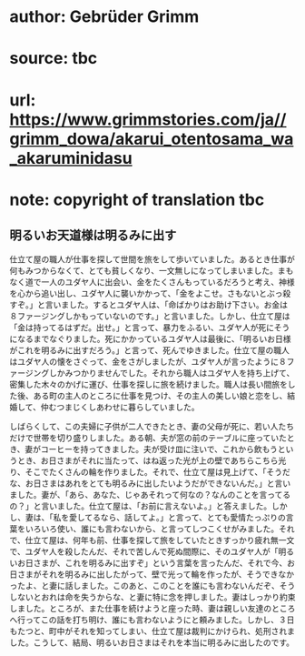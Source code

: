 # author: Gebrüder Grimm
# source: tbc
# url: https://www.grimmstories.com/ja//grimm_dowa/akarui_otentosama_wa_akaruminidasu
# note: copyright of translation tbc

## 明るいお天道様は明るみに出す 

仕立て屋の職人が仕事を探して世間を旅をして歩いていました。あるとき仕事が何もみつからなくて、とても貧しくなり、一文無しになってしまいました。まもなく道で一人のユダヤ人に出会い、金をたくさんもっているだろうと考え、神様を心から追い出し、ユダヤ人に襲いかかって、「金をよこせ。さもないとぶっ殺すぞ。」と言いました。するとユダヤ人は、「命ばかりはお助け下さい。お金は８ファージングしかもっていないのです。」と言いました。しかし、仕立て屋は「金は持ってるはずだ。出せ。」と言って、暴力をふるい、ユダヤ人が死にそうになるまでなぐりました。死にかかっているユダヤ人は最後に、「明るいお日様がこれを明るみに出すだろう。」と言って、死んでゆきました。仕立て屋の職人はユダヤ人の懐をさぐって、金をさがしましたが、ユダヤ人が言ったように８ファージングしかみつかりませんでした。それから職人はユダヤ人を持ち上げて、密集した木々のかげに運び、仕事を探しに旅を続けました。職人は長い間旅をした後、ある町の主人のところに仕事を見つけ、その主人の美しい娘と恋をし、結婚して、仲むつまじくしあわせに暮らしていました。

しばらくして、この夫婦に子供が二人できたとき、妻の父母が死に、若い人たちだけで世帯を切り盛りしました。ある朝、夫が窓の前のテーブルに座っていたとき、妻がコーヒーを持ってきました。夫が受け皿に注いで、これから飲もうというとき、お日さまがそれに当たって、はね返った光が上の壁であちらこちら光り、そこでたくさんの輪を作りました。それで、仕立て屋は見上げて、「そうだな、お日さまはあれをとても明るみに出したいようだができないんだ。」と言いました。妻が、「あら、あなた、じゃあそれって何なの？なんのことを言ってるの？」と言いました。仕立て屋は、「お前に言えないよ。」と答えました。しかし、妻は、「私を愛してるなら、話してよ。」と言って、とても愛情たっぷりの言葉をいろいろ使い、誰にも言わないから、と言ってしつこくせがみました。それで、仕立て屋は、何年も前、仕事を探して旅をしていたときすっかり疲れ無一文で、ユダヤ人を殺したんだ、それで苦しんで死ぬ間際に、そのユダヤ人が「明るいお日さまが、これを明るみに出すぞ」という言葉を言ったんだ、それで今、お日さまがそれを明るみに出したがって、壁で光って輪を作ったが、そうできなかったよ、と妻に話しました。このあと、このことを誰にも言わないんだぞ、そうしないとおれは命を失うからな、と妻に特に念を押しました。妻はしっかり約束しました。ところが、また仕事を続けようと座った時、妻は親しい友達のところへ行ってこの話を打ち明け、誰にも言わないようにと頼みました。しかし、３日もたつと、町中がそれを知ってしまい、仕立て屋は裁判にかけられ、処刑されました。こうして、結局、明るいお日さまはそれを本当に明るみに出したのです。
